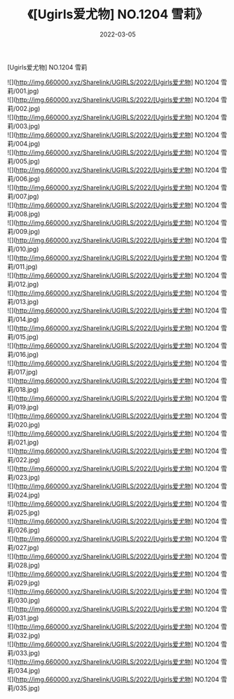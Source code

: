 ﻿---
layout: post
title:  《[Ugirls爱尤物] NO.1204 雪莉》
date:   2022-03-05
img: http://img.660000.xyz/Sharelink/UGIRLS/2022/[Ugirls爱尤物] NO.1204 雪莉/000.jpg
categories: [美女, 清纯, 唯美]
---

[Ugirls爱尤物] NO.1204 雪莉

 ![](http://img.660000.xyz/Sharelink/UGIRLS/2022/[Ugirls爱尤物] NO.1204 雪莉/001.jpg) <br>![](http://img.660000.xyz/Sharelink/UGIRLS/2022/[Ugirls爱尤物] NO.1204 雪莉/002.jpg) <br>![](http://img.660000.xyz/Sharelink/UGIRLS/2022/[Ugirls爱尤物] NO.1204 雪莉/003.jpg) <br>![](http://img.660000.xyz/Sharelink/UGIRLS/2022/[Ugirls爱尤物] NO.1204 雪莉/004.jpg) <br>![](http://img.660000.xyz/Sharelink/UGIRLS/2022/[Ugirls爱尤物] NO.1204 雪莉/005.jpg) <br>![](http://img.660000.xyz/Sharelink/UGIRLS/2022/[Ugirls爱尤物] NO.1204 雪莉/006.jpg) <br>![](http://img.660000.xyz/Sharelink/UGIRLS/2022/[Ugirls爱尤物] NO.1204 雪莉/007.jpg) <br>![](http://img.660000.xyz/Sharelink/UGIRLS/2022/[Ugirls爱尤物] NO.1204 雪莉/008.jpg) <br>![](http://img.660000.xyz/Sharelink/UGIRLS/2022/[Ugirls爱尤物] NO.1204 雪莉/009.jpg) <br>![](http://img.660000.xyz/Sharelink/UGIRLS/2022/[Ugirls爱尤物] NO.1204 雪莉/010.jpg) <br>![](http://img.660000.xyz/Sharelink/UGIRLS/2022/[Ugirls爱尤物] NO.1204 雪莉/011.jpg) <br>![](http://img.660000.xyz/Sharelink/UGIRLS/2022/[Ugirls爱尤物] NO.1204 雪莉/012.jpg) <br>![](http://img.660000.xyz/Sharelink/UGIRLS/2022/[Ugirls爱尤物] NO.1204 雪莉/013.jpg) <br>![](http://img.660000.xyz/Sharelink/UGIRLS/2022/[Ugirls爱尤物] NO.1204 雪莉/014.jpg) <br>![](http://img.660000.xyz/Sharelink/UGIRLS/2022/[Ugirls爱尤物] NO.1204 雪莉/015.jpg) <br>![](http://img.660000.xyz/Sharelink/UGIRLS/2022/[Ugirls爱尤物] NO.1204 雪莉/016.jpg) <br>![](http://img.660000.xyz/Sharelink/UGIRLS/2022/[Ugirls爱尤物] NO.1204 雪莉/017.jpg) <br>![](http://img.660000.xyz/Sharelink/UGIRLS/2022/[Ugirls爱尤物] NO.1204 雪莉/018.jpg) <br>![](http://img.660000.xyz/Sharelink/UGIRLS/2022/[Ugirls爱尤物] NO.1204 雪莉/019.jpg) <br>![](http://img.660000.xyz/Sharelink/UGIRLS/2022/[Ugirls爱尤物] NO.1204 雪莉/020.jpg) <br>![](http://img.660000.xyz/Sharelink/UGIRLS/2022/[Ugirls爱尤物] NO.1204 雪莉/021.jpg) <br>![](http://img.660000.xyz/Sharelink/UGIRLS/2022/[Ugirls爱尤物] NO.1204 雪莉/022.jpg) <br>![](http://img.660000.xyz/Sharelink/UGIRLS/2022/[Ugirls爱尤物] NO.1204 雪莉/023.jpg) <br>![](http://img.660000.xyz/Sharelink/UGIRLS/2022/[Ugirls爱尤物] NO.1204 雪莉/024.jpg) <br>![](http://img.660000.xyz/Sharelink/UGIRLS/2022/[Ugirls爱尤物] NO.1204 雪莉/025.jpg) <br>![](http://img.660000.xyz/Sharelink/UGIRLS/2022/[Ugirls爱尤物] NO.1204 雪莉/026.jpg) <br>![](http://img.660000.xyz/Sharelink/UGIRLS/2022/[Ugirls爱尤物] NO.1204 雪莉/027.jpg) <br>![](http://img.660000.xyz/Sharelink/UGIRLS/2022/[Ugirls爱尤物] NO.1204 雪莉/028.jpg) <br>![](http://img.660000.xyz/Sharelink/UGIRLS/2022/[Ugirls爱尤物] NO.1204 雪莉/029.jpg) <br>![](http://img.660000.xyz/Sharelink/UGIRLS/2022/[Ugirls爱尤物] NO.1204 雪莉/030.jpg) <br>![](http://img.660000.xyz/Sharelink/UGIRLS/2022/[Ugirls爱尤物] NO.1204 雪莉/031.jpg) <br>![](http://img.660000.xyz/Sharelink/UGIRLS/2022/[Ugirls爱尤物] NO.1204 雪莉/032.jpg) <br>![](http://img.660000.xyz/Sharelink/UGIRLS/2022/[Ugirls爱尤物] NO.1204 雪莉/033.jpg) <br>![](http://img.660000.xyz/Sharelink/UGIRLS/2022/[Ugirls爱尤物] NO.1204 雪莉/034.jpg) <br>![](http://img.660000.xyz/Sharelink/UGIRLS/2022/[Ugirls爱尤物] NO.1204 雪莉/035.jpg) <br>